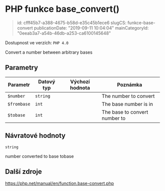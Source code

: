 PHP funkce base_convert()
================================

> id: cfff45b7-a388-4675-b58d-e35c45b1ece6
> slugCS: funkce-base-convert
> publicationDate: "2019-09-11 10:04:04"
> mainCategoryId: "0eeab3a7-a54b-46db-a253-ca6100145648"

Dostupnost ve verzích: `PHP 4.0`

Convert a number between arbitrary bases


Parametry
--------------

| Parametr | Datový typ | Výchozí hodnota | Poznámka |
|-----|-----|-----|-----|
| `$number` | `string` |  | The number to convert |
| `$frombase` | `int` |  | The base number is in |
| `$tobase` | `int` |  | The base to convert number to |


Návratové hodnoty
----------------

`string`

number converted to base tobase

Další zdroje
------------

https://php.net/manual/en/function.base-convert.php
